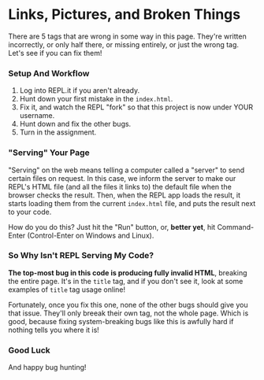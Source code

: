 # Links, Pictures, and Broken Things

There are 5 tags that are wrong in some way in this page. They're written incorrectly, or only half there, or missing entirely, or just the wrong tag. Let's see if you can fix them!

### Setup And Workflow

1. Log into REPL.it if you aren't already.
2. Hunt down your first mistake in the `index.html`.
3. Fix it, and watch the REPL "fork" so that this project is now under YOUR username.
4. Hunt down and fix the other bugs.
5. Turn in the assignment.

### "Serving" Your Page

"Serving" on the web means telling a computer called a "server" to send certain files on request. In this case, we inform the server to make our REPL's HTML file (and all the files it links to) the default file when the browser checks the result. Then, when the REPL app loads the result, it starts loading them from the current `index.html` file, and puts the result next to your code.

How do you do this? Just hit the "Run" button, or, **better yet**, hit Command-Enter (Control-Enter on Windows and Linux).

### So Why Isn't REPL Serving My Code?

**The top-most bug in this code is producing fully invalid HTML**, breaking the entire page. It's in the `title` tag, and if you don't see it, look at some examples of `title` tag usage online!

Fortunately, once you fix this one, none of the other bugs should give you that issue. They'll only breeak their own tag, not the whole page. Which is good, because fixing system-breaking bugs like this is awfully hard if nothing tells you where it is!

### Good Luck

And happy bug hunting!
